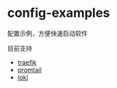 # config-examples

配置示例，方便快速启动软件

目前支持

- [traefik](https://github.com/traefik/traefik/)
- [promtail](https://github.com/grafana/loki/tree/main/clients/cmd/promtail)
- [loki](https://github.com/grafana/loki)
